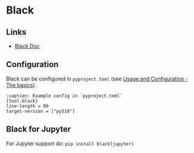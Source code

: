 # Black

## Links

- [Black Doc](https://black.readthedocs.io/)

## Configuration

Black can be configured in `pyproject.toml`
(see [Usage and Configuration - The basics](https://black.readthedocs.io/en/stable/usage_and_configuration/the_basics.html)).

```{code-block} python
:caption: Example config in `pyproject.toml`
[tool.black]
line-length = 99
target-version = ["py310"]
```

## Black for Jupyter

For Jupyter support do: `pip install black[jupyter]`
